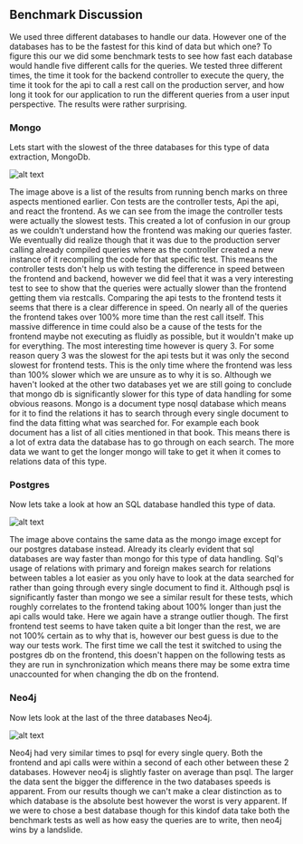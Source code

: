 ## Benchmark Discussion

We used three different databases to handle our data. However one of the databases has to be the fastest for this kind of data but which one?
To figure this our we did some benchmark tests to see how fast each database would handle five different calls for the queries. We tested three different times, the time it took for the backend controller to execute the query, the time it took for the api to call a rest call on the production server, and how long it took for our application to run the different queries from a user input perspective. The results were rather surprising.

### Mongo

Lets start with the slowest of the three databases for this type of data extraction, MongoDb. 

![alt text](https://github.com/Thug-Lyfe/DBFinalAssignmentAllCodeGroupSix/blob/master/pics/MongoBench.png "Mongo Benchmark")

The image above is a list of the results from running bench marks on three aspects mentioned earlier. Con tests are the controller tests, Api the api, and react the frontend.
As we can see from the image the controller tests were actually the slowest tests. This created a lot of confusion in our group as we couldn't understand how the frontend was making our queries faster. We eventually did realize though that it was due to the production server calling already compiled queries where as the controller created a new instance of it recompiling the code for that specific test.
This means the controller tests don't help us with testing the difference in speed between the frontend and backend, however we did feel that it was a very interesting test to see to show that the queries were actually slower than the frontend getting them via restcalls.
Comparing the api tests to the frontend tests it seems that there is a clear difference in speed. On nearly all of the queries the frontend takes over 100% more time than the rest call itself. This massive difference in time could also be a cause of the tests for the frontend maybe not executing as fluidly as possible, but it wouldn't make up for everything. The most interesting time however is query 3. For some reason query 3 was the slowest for the api tests but it was only the second slowest for frontend tests. This is the only time where the frontend was less than 100% slower which we are unsure as to why it is so.
Although we haven't looked at the other two databases yet we are still going to conclude that mongo db is significantly slower for this type of data handling for some obvious reasons. Mongo is a document type nosql database which means for it to find the relations it has to search through every single document to find the data fitting what was searched for. For example each book document has a list of all cities mentioned in that book. This means there is a lot of extra data the database has to go through on each search. The more data we want to get the longer mongo will take to get it when it comes to relations data of this type.

### Postgres

Now lets take a look at how an SQL database handled this type of data.

![alt text](https://github.com/Thug-Lyfe/DBFinalAssignmentAllCodeGroupSix/blob/master/pics/PsqlBench.png "PSQL Benchmark")

The image above contains the same data as the mongo image except for our postgres database instead. Already its clearly evident that sql databases are way faster than mongo for this type of data handling.
Sql's usage of relations with primary and foreign makes search for relations between tables a lot easier as you only have to look at the data searched for rather than going through every single document to find it. Although psql is significantly faster than mongo we see a similar result for these tests, which roughly correlates to the frontend taking about 100% longer than just the api calls would take.
Here we again have a strange outlier though. The first frontend test seems to have taken quite a bit longer than the rest, we are not 100% certain as to why that is, however our best guess is due to the way our tests work. The first time we call the test it switched to using the postgres db on the frontend, this doesn't happen on the following tests as they are run in synchronization which means there may be some extra time unaccounted for when changing the db on the frontend.

### Neo4j

Now lets look at the last of the three databases Neo4j.

![alt text](https://github.com/Thug-Lyfe/DBFinalAssignmentAllCodeGroupSix/blob/master/pics/Neo4jBench.png "Neo4j Benchmark")


Neo4j had very similar times to psql for every single query. Both the frontend and api calls were within a second of each other between these 2 databases. However neo4j is slightly faster on average than psql. The larger the data sent the bigger the difference in the two databases speeds is apparent.
From our results though we can't make a clear distinction as to which database is the absolute best however the worst is very apparent. If we were to chose a best database though for this kindof data take both the benchmark tests as well as how easy the queries are to write, then neo4j wins by a landslide.
